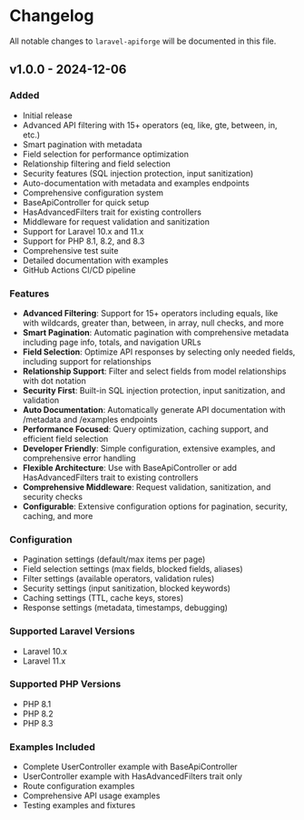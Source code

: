 # Changelog

All notable changes to `laravel-apiforge` will be documented in this file.

## v1.0.0 - 2024-12-06

### Added
- Initial release
- Advanced API filtering with 15+ operators (eq, like, gte, between, in, etc.)
- Smart pagination with metadata
- Field selection for performance optimization
- Relationship filtering and field selection
- Security features (SQL injection protection, input sanitization)
- Auto-documentation with metadata and examples endpoints
- Comprehensive configuration system
- BaseApiController for quick setup
- HasAdvancedFilters trait for existing controllers
- Middleware for request validation and sanitization
- Support for Laravel 10.x and 11.x
- Support for PHP 8.1, 8.2, and 8.3
- Comprehensive test suite
- Detailed documentation with examples
- GitHub Actions CI/CD pipeline

### Features
- **Advanced Filtering**: Support for 15+ operators including equals, like with wildcards, greater than, between, in array, null checks, and more
- **Smart Pagination**: Automatic pagination with comprehensive metadata including page info, totals, and navigation URLs
- **Field Selection**: Optimize API responses by selecting only needed fields, including support for relationships
- **Relationship Support**: Filter and select fields from model relationships with dot notation
- **Security First**: Built-in SQL injection protection, input sanitization, and validation
- **Auto Documentation**: Automatically generate API documentation with /metadata and /examples endpoints
- **Performance Focused**: Query optimization, caching support, and efficient field selection
- **Developer Friendly**: Simple configuration, extensive examples, and comprehensive error handling
- **Flexible Architecture**: Use with BaseApiController or add HasAdvancedFilters trait to existing controllers
- **Comprehensive Middleware**: Request validation, sanitization, and security checks
- **Configurable**: Extensive configuration options for pagination, security, caching, and more

### Configuration
- Pagination settings (default/max items per page)
- Field selection settings (max fields, blocked fields, aliases)
- Filter settings (available operators, validation rules)
- Security settings (input sanitization, blocked keywords)
- Caching settings (TTL, cache keys, stores)
- Response settings (metadata, timestamps, debugging)

### Supported Laravel Versions
- Laravel 10.x
- Laravel 11.x

### Supported PHP Versions
- PHP 8.1
- PHP 8.2
- PHP 8.3

### Examples Included
- Complete UserController example with BaseApiController
- UserController example with HasAdvancedFilters trait only
- Route configuration examples
- Comprehensive API usage examples
- Testing examples and fixtures